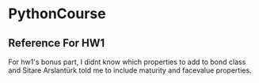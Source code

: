# PythonCourse
## Reference For HW1
For hw1's bonus part, I didnt know which properties to add to bond class and Sitare Arslantürk told me to
include maturity and facevalue properties. 
